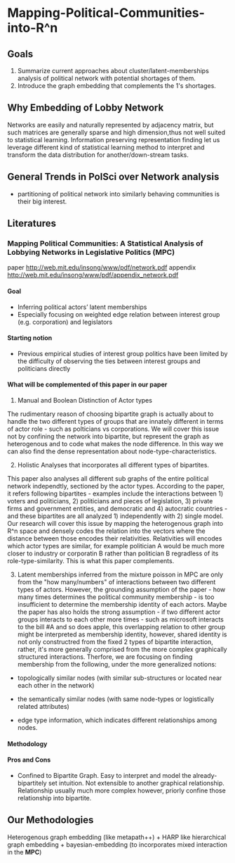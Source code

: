 # Mapping-Political-Communities-into-R^n
## Goals 
1. Summarize current approaches about cluster/latent-memberships analysis of political network with potential shortages of them. 
2. Introduce the graph embedding that complements the 1's shortages.

## Why Embedding of Lobby Network
Networks are easily and naturally represented by adjacency matrix, but such matrices are generally sparse and
high dimension,thus not well suited to statistical learning. Information preserving representation finding let us leverage different kind of statistical learning method to interpret and transform the data distribution for another/down-stream tasks.

## General Trends in PolSci over Network analysis
- partitioning of political network into similarly behaving communities is their big interest.

## Literatures
### Mapping Political Communities: A Statistical Analysis of Lobbying Networks in Legislative Politics (MPC)
paper http://web.mit.edu/insong/www/pdf/network.pdf
appendix http://web.mit.edu/insong/www/pdf/appendix_network.pdf

#### Goal
- Inferring political actors’ latent memberships
- Especially focusing on weighted edge relation between interest group (e.g. corporation) and legislators
#### Starting notion
- Previous empirical studies of interest group politics have been limited by the difficulty of observing the ties between interest groups and politicians directly

#### What will be complemented of this paper in our paper
1. Manual and Boolean Distinction of Actor types

The rudimentary reason of choosing bipartite graph is actually about to handle the two different types of groups that are innately different in terms of actor role - such as polticians vs corporations. We will cover this issue not by confining the network into bipartite, but represent the graph as heterogenous and to code what makes the node difference. In this way we can also find the dense representation about node-type-characteristics. 

2. Holistic Analyses that incorporates all different types of bipartites.

This paper also analyses all different sub graphs of the entire political network independtly, sectioned by the actor types.
According to the paper, it refers following bipartites - examples include the interactions between 1) voters and politicians,
2) politicians and pieces of legislation, 3) private firms and government entities, and democratic and
4) autocratic countries - and these bipartites are all analyzed 1) independently with 2) single model. Our research will cover this issue by mapping the heterogenous graph into R^n space and densely codes the relation into the vectors where the distance between those encodes their relativities. Relativities will encodes which actor types are similar, for example politician A would be much more closer to industry or corporatin B rather than politician B regradless of its role-type-similarity. This is what this paper complements.

3. Latent memberships inferred from the mixture poisson in MPC are only from the "how many/numbers" of interactions between two different types of actors. However, the grounding assumption of the paper - how many times determines the political community membership - is too insufficient to determine the membership identity of each actors. Maybe the paper has also holds the strong assumption - if two different actor groups interacts to each other more times - such as microsoft interacts to the bill #A and so does apple, this overlapping relation to other group might be interpreted as membership identity, however, shared identity is not only constructred from the fixed 2 types of bipartite interaction, rather, it's more generally comprised from the more complex graphically structured interactions. Therfore, we are focusing on finding membership from the following, under the more generalized notions:

  - topologically similar nodes (with similar sub-structures or located near each other in the network)
  
  - the semantically similar nodes (with same node-types or logistically related attributes)
  
  - edge type information, which indicates different relationships among nodes.


#### Methodology
  
#### Pros and Cons
- Confined to Bipartite Graph. Easy to interpret and model the already-bipartitely set intuition. Not extensible to another graphical relationship. Relationship usually much more complex however, priorly confine those relationship into bipartite. 

## Our Methodologies
Heterogenous graph embedding (like metapath++) + HARP like hierarchical graph embedding + bayesian-embedding (to incorporates mixed interaction in the **MPC**)

